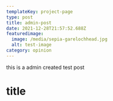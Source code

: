 ```yaml
---
templateKey: project-page
type: post
title: admin-post
date: 2021-12-28T21:57:52.688Z
featuredimage:
  image: /media/sepia-garelochhead.jpg
  alt: test-image
category: opinion
---
```

this is a admin created test post

# title